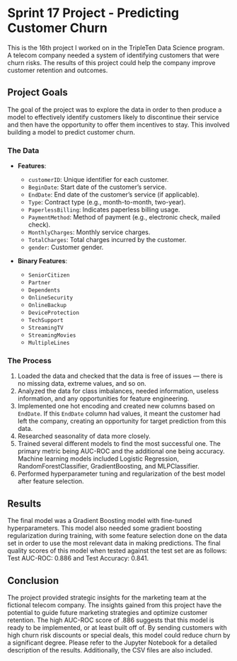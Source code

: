 # Sprint 17 Project - Predicting Customer Churn

This is the 16th project I worked on in the TripleTen Data Science program. A telecom company needed a system of identifying customers that were churn risks. The results of this project could help the company improve customer retention and outcomes.



## Project Goals

The goal of the project was to explore the data in order to then produce a model to effectively identify customers likely to discontinue their service and then have the opportunity to offer them incentives to stay. This involved building a model to predict customer churn.



### The Data

- **Features**:
  - `customerID`: Unique identifier for each customer.
  - `BeginDate`: Start date of the customer’s service.
  - `EndDate`: End date of the customer’s service (if applicable).
  - `Type`: Contract type (e.g., month-to-month, two-year).
  - `PaperlessBilling`: Indicates paperless billing usage.
  - `PaymentMethod`: Method of payment (e.g., electronic check, mailed check).
  - `MonthlyCharges`: Monthly service charges.
  - `TotalCharges`: Total charges incurred by the customer.
  - `gender`: Customer gender.

- **Binary Features**:
  - `SeniorCitizen`
  - `Partner`
  - `Dependents`
  - `OnlineSecurity`
  - `OnlineBackup`
  - `DeviceProtection`
  - `TechSupport`
  - `StreamingTV`
  - `StreamingMovies`
  - `MultipleLines`



### The Process

1. Loaded the data and checked that the data is free of issues — there is no missing data, extreme values, and so on.
2. Analyzed the data for class imbalances, needed information, useless information, and any opportunities for feature engineering.
3. Implemented one hot encoding and created new columns based on `EndDate`. If this `EndDate` column had values, it meant the customer had left the company, creating an opportunity for target prediction from this data. 
4. Researched seasonality of data more closely.
5. Trained several different models to find the most successful one. The primary metric being AUC-ROC and the additional one being accuracy. Machine learning models included Logistic Regression, RandomForestClassifier, GradientBoosting, and MLPClassifier.
6. Performed hyperparameter tuning and regularization of the best model after feature selection.



## Results

The final model was a Gradient Boosting model with fine-tuned hyperparameters. This model also needed some gradient boosting regularization during training, with some feature selection done on the data set in order to use the most relevant data in making predictions. The final quality scores of this model when tested against the test set are as follows: Test AUC-ROC: 0.886 and Test Accuracy: 0.841.



## Conclusion

The project provided strategic insights for the marketing team at the fictional telecom company. The insights gained from this project have the potential to guide future marketing strategies and optimize customer retention. The high AUC-ROC score of .886 suggests that this model is ready to be implemented, or at least built off of. By sending customers with high churn risk discounts or special deals, this model could reduce churn by a significant degree. Please refer to the Jupyter Notebook for a detailed description of the results. Additionally, the CSV files are also included.

